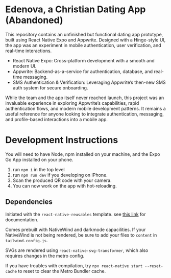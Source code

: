# Edenova, a Christian Dating App (Abandoned)
This repository contains an unfinished but functional dating app prototype, built using React Native Expo and Appwrite. Designed with a Hinge-style UI, the app was an experiment in mobile authentication, user verification, and real-time interactions.

- React Native Expo: Cross-platform development with a smooth and modern UI.
- Appwrite: Backend-as-a-service for authentication, database, and real-time messaging.
- SMS Authentication & Verification: Leveraging Appwrite’s then-new SMS auth system for secure onboarding.

While the team and the app itself never reached launch, this project was an invaluable experience in exploring Appwrite’s capabilities, rapid authentication flows, and modern mobile development patterns. It remains a useful reference for anyone looking to integrate authentication, messaging, and profile-based interactions into a mobile app.

# Development Instructions

You will need to have Node, npm installed on your machine, and the Expo Go App installed on your phone.

1. run `npm i` in the top level
2. run `npm run dev` if you developing on IPhone.
3. Scan the produced QR code with your camera. 
4. You can now work on the app with hot-reloading.

## Dependencies

Initiated with the `react-native-reusables` template. see [this link](https://rnr-docs.vercel.app/getting-started/introduction/) for documentation. 

Comes prebuilt with NativeWind and darkmode capacilities. If your NativeWind is not being rendered, be sure to add your files to `content` in `tailwind.config.js`.

SVGs are rendered using `react-native-svg-transformer`, which also requires changes in the metro config.

If you have troubles with compilation, try `npx react-native start --reset-cache` to reset to clear the Metro Bundler cache. 
